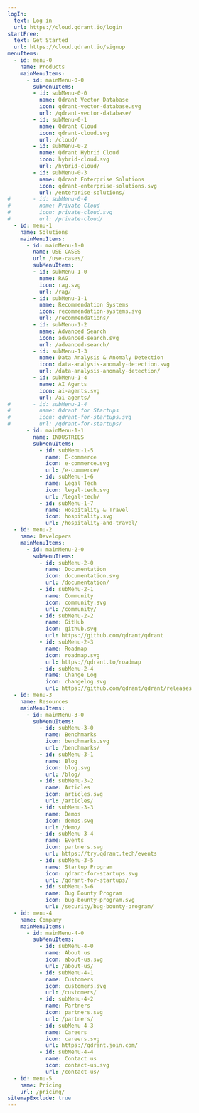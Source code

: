 ```yaml
---
logIn:
  text: Log in
  url: https://cloud.qdrant.io/login
startFree:
  text: Get Started
  url: https://cloud.qdrant.io/signup
menuItems:
  - id: menu-0
    name: Products
    mainMenuItems:
      - id: mainMenu-0-0
        subMenuItems:
        - id: subMenu-0-0
          name: Qdrant Vector Database
          icon: qdrant-vector-database.svg
          url: /qdrant-vector-database/
        - id: subMenu-0-1
          name: Qdrant Cloud
          icon: qdrant-cloud.svg
          url: /cloud/
        - id: subMenu-0-2
          name: Qdrant Hybrid Cloud
          icon: hybrid-cloud.svg
          url: /hybrid-cloud/
        - id: subMenu-0-3
          name: Qdrant Enterprise Solutions
          icon: qdrant-enterprise-solutions.svg
          url: /enterprise-solutions/
#       - id: subMenu-0-4
#         name: Private Cloud
#         icon: private-cloud.svg
#         url: /private-cloud/
  - id: menu-1
    name: Solutions
    mainMenuItems:
      - id: mainMenu-1-0
        name: USE CASES
        url: /use-cases/
        subMenuItems:
        - id: subMenu-1-0
          name: RAG
          icon: rag.svg
          url: /rag/
        - id: subMenu-1-1
          name: Recommendation Systems
          icon: recommendation-systems.svg
          url: /recommendations/
        - id: subMenu-1-2
          name: Advanced Search
          icon: advanced-search.svg
          url: /advanced-search/
        - id: subMenu-1-3
          name: Data Analysis & Anomaly Detection
          icon: data-analysis-anomaly-detection.svg
          url: /data-analysis-anomaly-detection/
        - id: subMenu-1-4
          name: AI Agents
          icon: ai-agents.svg
          url: /ai-agents/
#       - id: subMenu-1-4
#         name: Qdrant for Startups
#         icon: qdrant-for-startups.svg
#         url: /qdrant-for-startups/
      - id: mainMenu-1-1
        name: INDUSTRIES
        subMenuItems:
          - id: subMenu-1-5
            name: E-commerce
            icon: e-commerce.svg
            url: /e-commerce/
          - id: subMenu-1-6
            name: Legal Tech
            icon: legal-tech.svg
            url: /legal-tech/
          - id: subMenu-1-7
            name: Hospitality & Travel
            icon: hospitality.svg
            url: /hospitality-and-travel/
  - id: menu-2
    name: Developers
    mainMenuItems: 
      - id: mainMenu-2-0
        subMenuItems:
          - id: subMenu-2-0
            name: Documentation
            icon: documentation.svg
            url: /documentation/
          - id: subMenu-2-1
            name: Community
            icon: community.svg
            url: /community/
          - id: subMenu-2-2
            name: GitHub
            icon: github.svg
            url: https://github.com/qdrant/qdrant
          - id: subMenu-2-3
            name: Roadmap
            icon: roadmap.svg
            url: https://qdrant.to/roadmap
          - id: subMenu-2-4
            name: Change Log
            icon: changelog.svg
            url: https://github.com/qdrant/qdrant/releases
  - id: menu-3
    name: Resources
    mainMenuItems:
      - id: mainMenu-3-0 
        subMenuItems:
          - id: subMenu-3-0
            name: Benchmarks
            icon: benchmarks.svg
            url: /benchmarks/
          - id: subMenu-3-1
            name: Blog
            icon: blog.svg
            url: /blog/
          - id: subMenu-3-2
            name: Articles
            icon: articles.svg
            url: /articles/
          - id: subMenu-3-3
            name: Demos
            icon: demos.svg
            url: /demo/
          - id: subMenu-3-4
            name: Events
            icon: partners.svg
            url: https://try.qdrant.tech/events
          - id: subMenu-3-5
            name: Startup Program
            icon: qdrant-for-startups.svg
            url: /qdrant-for-startups/
          - id: subMenu-3-6
            name: Bug Bounty Program
            icon: bug-bounty-program.svg
            url: /security/bug-bounty-program/
  - id: menu-4
    name: Company
    mainMenuItems:
      - id: mainMenu-4-0
        subMenuItems:
          - id: subMenu-4-0
            name: About us
            icon: about-us.svg
            url: /about-us/
          - id: subMenu-4-1
            name: Customers
            icon: customers.svg
            url: /customers/
          - id: subMenu-4-2
            name: Partners
            icon: partners.svg
            url: /partners/
          - id: subMenu-4-3
            name: Careers
            icon: careers.svg
            url: https://qdrant.join.com/
          - id: subMenu-4-4
            name: Contact us
            icon: contact-us.svg
            url: /contact-us/
  - id: menu-5
    name: Pricing
    url: /pricing/
sitemapExclude: true
---
```

